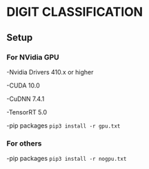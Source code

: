 # DIGIT CLASSIFICATION

## Setup
### For NVidia GPU

-Nvidia Drivers 410.x or higher

-CUDA 10.0

-CuDNN 7.4.1

-TensorRT 5.0

-pip packages `pip3 install -r gpu.txt`

### For others

-pip packages `pip3 install -r nogpu.txt`
